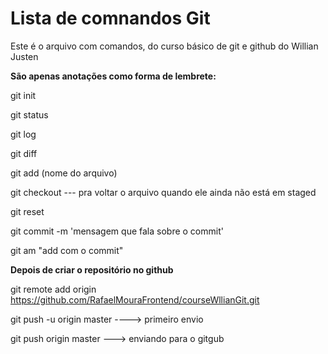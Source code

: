 # Lista de comnandos Git

Este é o arquivo com comandos, do curso básico de git e github do Willian Justen

**São apenas anotações como forma de lembrete:**

git init

git status

git log

git diff

git add (nome do arquivo)

git checkout --- pra voltar o arquivo quando ele ainda não está em staged

git reset

git commit -m 'mensagem que fala sobre o commit'

git am "add com o commit"

**Depois de criar o repositório no github**

git remote add origin https://github.com/RafaelMouraFrontend/courseWllianGit.git

git push -u origin master ----> primeiro envio

git push origin master ---> enviando para o gitgub
